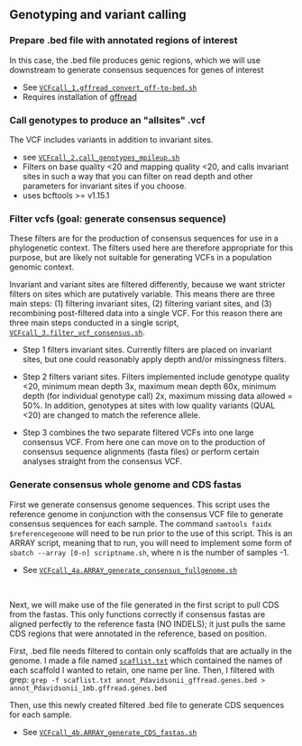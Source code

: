 ## Genotyping and variant calling


### Prepare .bed file with annotated regions of interest
In this case, the .bed file produces genic regions, which we will use downstream to generate consensus sequences for genes of interest

* See [`VCFcall_1.gffread_convert_gff-to-bed.sh`](VCFcall_1.gffread_convert_gff-to-bed.sh)
* Requires installation of [gffread](https://github.com/gpertea/gffread)



### Call genotypes to produce an "allsites" .vcf
The VCF includes variants in addition to invariant sites.

* see [`VCFcall_2.call_genotypes_mpileup.sh`](VCFcall_2.call_genotypes_mpileup.sh)
* Filters on base quality <20 and mapping quality <20, and calls invariant sites in such a way that you can filter on read depth and other parameters for invariant sites if you choose.
* uses bcftools >= v1.15.1



### Filter vcfs (goal: generate consensus sequence)
These filters are for the production of consensus sequences for use in a phylogenetic context. The filters used here are therefore appropriate for this purpose, but are likely not suitable for generating VCFs in a population genomic context.

Invariant and variant sites are filtered differently, because we want stricter filters on sites which are putatively variable. This means there are three main steps: (1) filtering invariant sites, (2) filtering variant sites, and (3) recombining post-filtered data into a single VCF. For this reason there are three main steps conducted in a single script, [`VCFcall_3.filter_vcf_consensus.sh`](VCFcall_3.filter_vcf_consensus.sh).

* Step 1 filters invariant sites. Currently filters are placed on invariant sites, but one could reasonably apply depth and/or missingness filters.

* Step 2 filters variant sites. Filters implemented include genotype quality <20, minimum mean depth 3x, maximum mean depth 60x, minimum depth (for individual genotype call) 2x, maximum missing data allowed = 50%. In addition, genotypes at sites with low quality variants (QUAL <20) are changed to match the reference allele.

* Step 3 combines the two separate filtered VCFs into one large consensus VCF. From here one can move on to the production of consensus sequence alignments (fasta files) or perform certain analyses straight from the consensus VCF.



### Generate consensus whole genome and CDS fastas
First we generate consensus genome sequences. This script uses the reference genome in conjunction with the consensus VCF file to generate consensus sequences for each sample. The command `samtools faidx $referencegenome` will need to be run prior to the use of this script. This is an ARRAY script, meaning that to run, you will need to implement some form of `sbatch --array [0-n] scriptname.sh`, where n is the number of samples -1.
* See [`VCFcall_4a.ARRAY_generate_consensus_fullgenome.sh`](VCFcall_4a.ARRAY_generate_consensus_fullgenome.sh)
<br />

Next, we will make use of the file generated in the first script to pull CDS from the fastas. This only functions correctly if consensus fastas are aligned perfectly to the reference fasta (NO INDELS); it just pulls the same CDS regions that were annotated in the reference, based on position.

First, .bed file needs filtered to contain only scaffolds that are actually in the genome. I made a file named [`scaflist.txt`](scaflist.txt) which contained the names of each scaffold I wanted to retain, one name per line. Then, I filtered with grep:
`grep -f scaflist.txt annot_Pdavidsonii_gffread.genes.bed > annot_Pdavidsonii_1mb.gffread.genes.bed`

Then, use this newly created filtered .bed file to generate CDS sequences for each sample.
* See [`VCFcall_4b.ARRAY_generate_CDS_fastas.sh`](VCFcall_4b.ARRAY_generate_CDS_fastas.sh)


